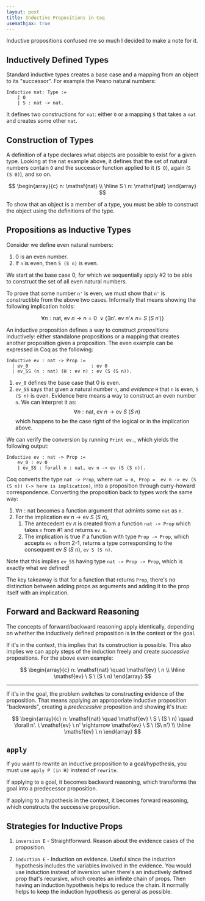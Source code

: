 ```yaml
---
layout: post
title: Inductive Propositions in Coq
usemathjax: true
---
```


Inductive propositions confused me so much I decided to make a note for it.

## Inductively Defined Types

Standard inductive types creates a base case and a mapping from an object to its "successor". For example the Peano natural numbers:

```coq
Inductive nat: Type :=
    | O
    | S : nat -> nat.
```
It defines two constructions for `nat`: either `O` or a mapping `S` that takes a `nat` and creates some other `nat`.

## Construction of Types

A definition of a type declares what objects are possible to exist for a given type. Looking at the nat example above, it defines that the set of natural numbers contain `O` and the successor function applied to it (`S O`), again (`S (S 0)`), and so on.

$$
\begin{array}{c}
  n: \mathsf{nat} \\
  \hline
  S \ n: \mathsf{nat}
\end{array}
$$

To show that an object is a member of a type, you must be able to construct the object using the definitions of the type.

## Propositions as Inductive Types

Consider we define even natural numbers:

1. 0 is an even number.
2. If `n` is even, then `S (S n)` is even.

We start at the base case 0, for which we sequentially apply #2 to 
be able to construct the set of all even natural numbers.

To prove that some number `n'` is even, we must show that `n'` is constructible from the above two cases. Informally that means showing the following implication holds:

$$
\forall n: \mathsf{nat}, \ \mathsf{ev} \ n \rightarrow n = 0 \ \vee 
\{ \exists n'. \ \mathsf{ev} \ n' \wedge \ n = \ S \ (S\  n') \}
$$

An inductive proposition defines a way to construct *propositions* inductively: either standalone propositions or a mapping that creates another proposition given a proposition. The even example can be expressed in Coq as the following:

```coq
Inductive ev : nat -> Prop :=
  | ev_0                       : ev 0
  | ev_SS (n : nat) (H : ev n) : ev (S (S n)).
```

1. `ev_0` defines the base case that 0 is even.
2. `ev_SS` says that given a natural number `n`, and *evidence* `H` that `n` is even, `S (S n)` is even. Evidence here means a way to construct an even number `n`. We can interpret it as:
    $$
    \forall n: \mathsf{nat}, \ \mathsf{ev} \ n \rightarrow \mathsf{ev} \ S \ (S \ n)
    $$
    which happens to be the case right of the logical or in the implication above.

We can verify the conversion by running `Print ev.`, which yields the following output:
```coq
Inductive ev : nat -> Prop := 
    ev_0 : ev 0 
    | ev_SS : forall n : nat, ev n -> ev (S (S n)).
```

Coq converts the type `nat -> Prop`, where `nat = n, Prop =  ev n -> ev (S (S n)) (-> here is implication)`, into a proposition through curry-howard correspondence. Converting the proposition back to types work the same way:

1. $\forall n: \mathsf{nat}$ becomes a function argument that admints some `nat` as `n`.
2. For the implication $\mathsf{ev} \ n \rightarrow \mathsf{ev} \ S \ (S \ n)$,
    1. The antecedent $\mathsf{ev} \ n$ is created from a function `nat -> Prop` which takes `n` from #1 and returns `ev n`.
    2. The implication is true if a function with type `Prop -> Prop`, which accepts `ev n` from 2-1, returns a type corresponding to the consequent $\mathsf{ev} \ S \ (S \ n)$, `ev S (S n)`.

Note that this implies `ev_SS` having type `nat -> Prop -> Prop`, which is exactly what we defined!

The key takeaway is that for a function that returns `Prop`, there's no distinction between adding props as arguments and adding it to the prop itself with an implication.

## Forward and Backward Reasoning

The concepts of forward/backward reasoning apply identically, depending on whether the inductively defined proposition is in the context or the goal.

If it's in the context, this implies that its construction is possible. This also implies we can apply steps of the induction freely and create *successive* propositions. For the above even example:

$$
\begin{array}{c}
  n: \mathsf{nat} \quad \mathsf{ev} \ n \\
  \hline
  \mathsf{ev} \ S \ (S \ n)
\end{array}
$$

----

If it's in the goal, the problem switches to constructing evidence of the proposition. That means applying an approporiate inductive proposition "backwards", creating a *predecessive* proposition and showing it's true:

$$
\begin{array}{c}
  n: \mathsf{nat} \quad \mathsf{ev} \ S \ (S \ n) \quad \forall n'. \ \mathsf{ev} \ n' \rightarrow \mathsf{ev} \ S \ (S\  n') \\
  \hline
  \mathsf{ev} \ n
\end{array}
$$

## `apply`

If you want to rewrite an inductive proposition to a goal/hypothesis, you must use `apply P (in H)` instead of `rewrite`.

If applying to a goal, it becomes backward reasoning, which transforms the goal into a predecessor proposition.

If applying to a hypothesis in the context, it becomes forward reasoning, which constructs the successive proposition.

## Strategies for Inductive Props

1. `inversion E` - Straightforward. Reason about the evidence cases of the proposition.

2. `induction E` - Induction on evidence. Useful since the induction hypothesis includes the variables involved in the evidence. You would use induction instead of inversion when there's an inductively defined prop that's recursive, which creates an infinite chain of props. Then having an induction hypothesis helps to reduce the chain. It normally helps to keep the induction hypothesis as general as possible.